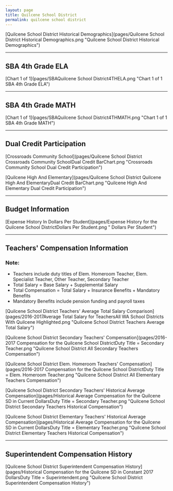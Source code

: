 ```yaml
---
layout: page
title: Quilcene School District
permalink: quilcene school district
---
```



[Quilcene School District Historical Demographics](pages/Quilcene School District Historical Demographics.png "Quilcene School District Historical Demographics")

___

## SBA 4th Grade ELA

[Chart 1 of 1](pages/SBAQuilcene School District4THELA.png "Chart 1 of 1 SBA 4th Grade ELA")


___

## SBA 4th Grade MATH

[Chart 1 of 1](pages/SBAQuilcene School District4THMATH.png "Chart 1 of 1 SBA 4th Grade MATH")


___

## Dual Credit Participation

[Crossroads Community School](pages/Quilcene School District Crossroads Community SchoolDual Credit BarChart.png "Crossroads Community School Dual Credit Participation")

[Quilcene High And Elementary](pages/Quilcene School District Quilcene High And ElementaryDual Credit BarChart.png "Quilcene High And Elementary Dual Credit Participation")


___

## Budget Information

[Expense History In Dollars Per Student](pages/Expense History for the Quilcene School DistrictDollars Per Student.png " Dollars Per Student")


___

## Teachers' Compensation Information
### Note:
- Teachers include duty titles of Elem. Homeroom Teacher, Elem. Specialist Teacher, Other Teacher, Secondary Teacher
- Total Salary = Base Salary + Supplemental Salary
- Total Compensation = Total Salary + Insurance Benefits + Mandatory Benefits
- Mandatory Benefits include pension funding and payroll taxes

[Quilcene School District Teachers' Average Total Salary Comparison](pages/2016-2017Average Total Salary for TeachersAll WA School Districts With Quilcene Highlighted.png "Quilcene School District Teachers Average Total Salary")

[Quilcene School District Secondary Teachers' Compensation](pages/2016-2017 Compensation for the Quilcene School DistrictDuty Title = Secondary Teacher.png "Quilcene School District All Secondary Teachers Compensation")

[Quilcene School District Elem. Homeroom Teachers' Compensation](pages/2016-2017 Compensation for the Quilcene School DistrictDuty Title = Elem. Homeroom Teacher.png "Quilcene School District All Elementary Teachers Compensation")

[Quilcene School District Secondary Teachers' Historical Average Compensation](pages/Historical Average Compensation for the Quilcene SD in Current DollarsDuty Title = Secondary Teacher.png "Quilcene School District Secondary Teachers Historical Compensation")

[Quilcene School District Elementary Teachers' Historical Average Compensation](pages/Historical Average Compensation for the Quilcene SD in Current DollarsDuty Title = Elementary Teacher.png "Quilcene School District Elementary Teachers Historical Compensation")


___

## Superintendent Compensation History

[Quilcene School District Superintendent Compensation History](pages/Historical Compensation for the Quilcene SD in Constant 2017 DollarsDuty Title = Superintendent.png "Quilcene School District Superintendent Compensation History")

